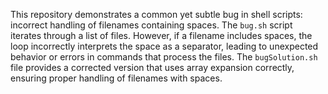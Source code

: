 This repository demonstrates a common yet subtle bug in shell scripts: incorrect handling of filenames containing spaces.  The `bug.sh` script iterates through a list of files. However, if a filename includes spaces, the loop incorrectly interprets the space as a separator, leading to unexpected behavior or errors in commands that process the files. The `bugSolution.sh` file provides a corrected version that uses array expansion correctly, ensuring proper handling of filenames with spaces.